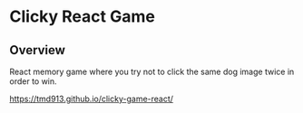 # Clicky React Game

## Overview

React memory game where you try not to click the same dog image twice in order to win.

https://tmd913.github.io/clicky-game-react/
